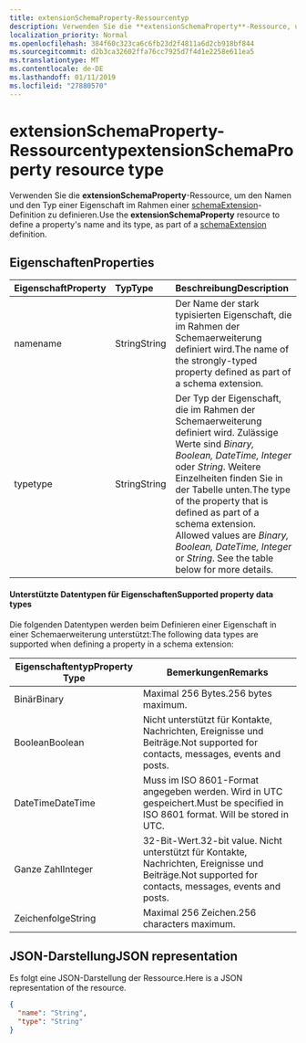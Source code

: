 ```yaml
---
title: extensionSchemaProperty-Ressourcentyp
description: Verwenden Sie die **extensionSchemaProperty**-Ressource, um den Namen und den Typ einer Eigenschaft im Rahmen einer schemaExtension-Definition zu definieren.
localization_priority: Normal
ms.openlocfilehash: 384f60c323ca6c6fb23d2f4811a6d2cb918bf844
ms.sourcegitcommit: d2b3ca32602ffa76cc7925d7f4d1e2258e611ea5
ms.translationtype: MT
ms.contentlocale: de-DE
ms.lasthandoff: 01/11/2019
ms.locfileid: "27880570"
---
```

# <a name="extensionschemaproperty-resource-type"></a><span data-ttu-id="36257-103">extensionSchemaProperty-Ressourcentyp</span><span class="sxs-lookup"><span data-stu-id="36257-103">extensionSchemaProperty resource type</span></span>

<span data-ttu-id="36257-104">Verwenden Sie die **extensionSchemaProperty**-Ressource, um den Namen und den Typ einer Eigenschaft im Rahmen einer [schemaExtension](schemaextension.md)-Definition zu definieren.</span><span class="sxs-lookup"><span data-stu-id="36257-104">Use the **extensionSchemaProperty** resource to define a property's name and its type, as part of a [schemaExtension](schemaextension.md) definition.</span></span>


## <a name="properties"></a><span data-ttu-id="36257-105">Eigenschaften</span><span class="sxs-lookup"><span data-stu-id="36257-105">Properties</span></span>
| <span data-ttu-id="36257-106">Eigenschaft</span><span class="sxs-lookup"><span data-stu-id="36257-106">Property</span></span>     | <span data-ttu-id="36257-107">Typ</span><span class="sxs-lookup"><span data-stu-id="36257-107">Type</span></span>   |<span data-ttu-id="36257-108">Beschreibung</span><span class="sxs-lookup"><span data-stu-id="36257-108">Description</span></span>|
|:---------------|:--------|:----------|
|<span data-ttu-id="36257-109">name</span><span class="sxs-lookup"><span data-stu-id="36257-109">name</span></span>|<span data-ttu-id="36257-110">String</span><span class="sxs-lookup"><span data-stu-id="36257-110">String</span></span>| <span data-ttu-id="36257-111">Der Name der stark typisierten Eigenschaft, die im Rahmen der Schemaerweiterung definiert wird.</span><span class="sxs-lookup"><span data-stu-id="36257-111">The name of the strongly-typed property defined as part of a schema extension.</span></span>|
|<span data-ttu-id="36257-112">type</span><span class="sxs-lookup"><span data-stu-id="36257-112">type</span></span>|<span data-ttu-id="36257-113">String</span><span class="sxs-lookup"><span data-stu-id="36257-113">String</span></span>| <span data-ttu-id="36257-p101">Der Typ der Eigenschaft, die im Rahmen der Schemaerweiterung definiert wird.  Zulässige Werte sind *Binary, Boolean, DateTime, Integer* oder *String*.  Weitere Einzelheiten finden Sie in der Tabelle unten.</span><span class="sxs-lookup"><span data-stu-id="36257-p101">The type of the property that is defined as part of a schema extension.  Allowed values are *Binary, Boolean, DateTime, Integer* or *String*.  See the table below for more details.</span></span>|

#### <a name="supported-property-data-types"></a><span data-ttu-id="36257-117">Unterstützte Datentypen für Eigenschaften</span><span class="sxs-lookup"><span data-stu-id="36257-117">Supported property data types</span></span> 
<span data-ttu-id="36257-118">Die folgenden Datentypen werden beim Definieren einer Eigenschaft in einer Schemaerweiterung unterstützt:</span><span class="sxs-lookup"><span data-stu-id="36257-118">The following data types are supported when defining a property in a schema extension:</span></span>

| <span data-ttu-id="36257-119">Eigenschaftentyp</span><span class="sxs-lookup"><span data-stu-id="36257-119">Property Type</span></span> | <span data-ttu-id="36257-120">Bemerkungen</span><span class="sxs-lookup"><span data-stu-id="36257-120">Remarks</span></span> |
|-------------|------------|
| <span data-ttu-id="36257-121">Binär</span><span class="sxs-lookup"><span data-stu-id="36257-121">Binary</span></span> | <span data-ttu-id="36257-122">Maximal 256 Bytes.</span><span class="sxs-lookup"><span data-stu-id="36257-122">256 bytes maximum.</span></span> |
| <span data-ttu-id="36257-123">Boolean</span><span class="sxs-lookup"><span data-stu-id="36257-123">Boolean</span></span> | <span data-ttu-id="36257-124">Nicht unterstützt für Kontakte, Nachrichten, Ereignisse und Beiträge.</span><span class="sxs-lookup"><span data-stu-id="36257-124">Not supported for contacts, messages, events and posts.</span></span> |
| <span data-ttu-id="36257-125">DateTime</span><span class="sxs-lookup"><span data-stu-id="36257-125">DateTime</span></span> | <span data-ttu-id="36257-p102">Muss im ISO 8601-Format angegeben werden. Wird in UTC gespeichert.</span><span class="sxs-lookup"><span data-stu-id="36257-p102">Must be specified in ISO 8601 format. Will be stored in UTC.</span></span> |
| <span data-ttu-id="36257-128">Ganze Zahl</span><span class="sxs-lookup"><span data-stu-id="36257-128">Integer</span></span> | <span data-ttu-id="36257-129">32-Bit-Wert.</span><span class="sxs-lookup"><span data-stu-id="36257-129">32-bit value.</span></span> <span data-ttu-id="36257-130">Nicht unterstützt für Kontakte, Nachrichten, Ereignisse und Beiträge.</span><span class="sxs-lookup"><span data-stu-id="36257-130">Not supported for contacts, messages, events and posts.</span></span> |
| <span data-ttu-id="36257-131">Zeichenfolge</span><span class="sxs-lookup"><span data-stu-id="36257-131">String</span></span> | <span data-ttu-id="36257-132">Maximal 256 Zeichen.</span><span class="sxs-lookup"><span data-stu-id="36257-132">256 characters maximum.</span></span> |

## <a name="json-representation"></a><span data-ttu-id="36257-133">JSON-Darstellung</span><span class="sxs-lookup"><span data-stu-id="36257-133">JSON representation</span></span>
<span data-ttu-id="36257-134">Es folgt eine JSON-Darstellung der Ressource.</span><span class="sxs-lookup"><span data-stu-id="36257-134">Here is a JSON representation of the resource.</span></span>

<!-- {
  "blockType": "resource",
  "optionalProperties": [

  ],
  "@odata.type": "microsoft.graph.extensionSchemaProperty"
}-->

```json
{
  "name": "String",
  "type": "String"
}

```

<!-- uuid: 8fcb5dbc-d5aa-4681-8e31-b001d5168d79
2015-10-25 14:57:30 UTC -->
<!-- {
  "type": "#page.annotation",
  "description": "extensionSchemaProperty resource",
  "keywords": "",
  "section": "documentation",
  "tocPath": ""
}-->
